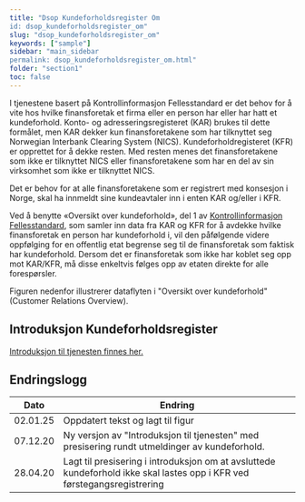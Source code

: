 ```yaml
---
title: "Dsop Kundeforholdsregister Om
id: dsop_kundeforholdsregister_om"
slug: "dsop_kundeforholdsregister_om"
keywords: ["sample"]
sidebar: "main_sidebar
permalink: dsop_kundeforholdsregister_om.html"
folder: "section1"
toc: false
---
```


I tjenestene basert på Kontrollinformasjon Fellesstandard er det behov for å vite hos hvilke finansforetak et firma eller
en person har eller har hatt et kundeforhold. Konto- og adresseringsregisteret (KAR) brukes til dette formålet, men KAR
dekker kun finansforetakene som har tilknyttet seg Norwegian Interbank Clearing System (NICS). Kundeforholdregisteret (KFR)
er opprettet for å dekke resten. Med resten menes det finansforetakene som ikke er tilknyttet NICS eller
finansforetakene som har en del av sin virksomhet som ikke er tilknyttet NICS.

Det er behov for at alle finansforetakene som er registrert med konsesjon i Norge, skal ha innmeldt sine kundeavtaler
inn i enten KAR og/eller i KFR.

Ved å benytte «Oversikt over kundeforhold», del 1 av [Kontrollinformasjon Fellesstandard](/dsop_v2fellesstandard_om),
som samler inn data fra KAR og KFR for å avdekke hvilke finansforetak en person har kundeforhold i, vil den påfølgende videre
oppfølging for en offentlig etat begrense seg til de finansforetak som faktisk har kundeforhold. Dersom det er
finansforetak som ikke har koblet seg opp mot KAR/KFR, må disse enkeltvis følges opp av etaten direkte for alle
forespørsler.

Figuren nedenfor illustrerer dataflyten i "Oversikt over kundeforhold" (Customer Relations Overview).

[<!-- Comment fixed -->](images/fellesstandard_01-3.png)

## Introduksjon Kundeforholdsregister
[Introduksjon til tjenesten finnes her.](/assets/KFR-Introduksjon.pdf)

## Endringslogg

| Dato     | Endring                                                                                                                  |
|----------|--------------------------------------------------------------------------------------------------------------------------|
| 02.01.25 | Oppdatert tekst og lagt til figur                                                                                        |
| 07.12.20 | Ny versjon av "Introduksjon til tjenesten" med presisering rundt utmeldinger av kundeforhold.                            |
| 28.04.20 | Lagt til presisering i introduksjon om at avsluttede kundeforhold ikke skal lastes opp i KFR ved førstegangsregistrering |
